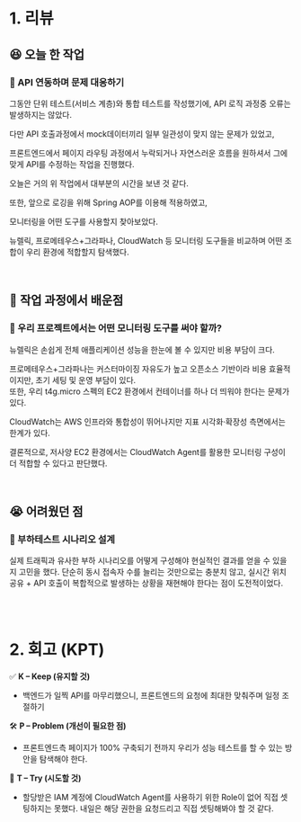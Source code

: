 # 1. 리뷰
## :laughing: 오늘 한 작업
### 🔹 API 연동하며 문제 대응하기

그동안 단위 테스트(서비스 계층)와 통합 테스트를 작성했기에, API 로직 과정중 오류는 발생하지는 않았다.

다만 API 호출과정에서 mock데이터끼리 일부 일관성이 맞지 않는 문제가 있었고,  

프론트엔드에서 페이지 라우팅 과정에서 누락되거나 자연스러운 흐름을 원하셔서 그에 맞게 API를 수정하는 작업을 진행했다.

오늘은 거의 위 작업에서 대부분의 시간을 보낸 것 같다.

또한, 앞으로 로깅을 위해 Spring AOP를 이용해 적용하였고,

모니터링을 어떤 도구를 사용할지 찾아보았다.

뉴렐릭, 프로메테우스+그라파나, CloudWatch 등 모니터링 도구들을 비교하며 어떤 조합이 우리 환경에 적합할지 탐색했다.

<br>


## :dizzy: 작업 과정에서 배운점

### 🔹 우리 프로젝트에서는 어떤 모니터링 도구를 써야 할까?

뉴렐릭은 손쉽게 전체 애플리케이션 성능을 한눈에 볼 수 있지만 비용 부담이 크다.

프로메테우스+그라파나는 커스터마이징 자유도가 높고 오픈소스 기반이라 비용 효율적이지만, 초기 세팅 및 운영 부담이 있다.  
또한, 우리 t4g.micro 스펙의 EC2 환경에서 컨테이너를 하나 더 띄워야 한다는 문제가 있다.

CloudWatch는 AWS 인프라와 통합성이 뛰어나지만 지표 시각화·확장성 측면에서는 한계가 있다.

결론적으로, 저사양 EC2 환경에서는 CloudWatch Agent를 활용한 모니터링 구성이 더 적합할 수 있다고 판단했다.

<br>

## :sob: 어려웠던 점

### 🔹 부하테스트 시나리오 설계

실제 트래픽과 유사한 부하 시나리오를 어떻게 구성해야 현실적인 결과를 얻을 수 있을지 고민을 했다.
단순히 동시 접속자 수를 늘리는 것만으로는 충분치 않고, 실시간 위치 공유 + API 호출이 복합적으로 발생하는 상황을 재현해야 한다는 점이 도전적이었다.

<br><br>

# 2. 회고 (KPT)

✅ **K – Keep (유지할 것)**
- 백엔드가 일찍 API를 마무리했으니, 프론트엔드의 요청에 최대한 맞춰주며 일정 조절하기


🛠️ **P – Problem (개선이 필요한 점)**
- 프론트엔드측 페이지가 100% 구축되기 전까지 우리가 성능 테스트를 할 수 있는 방안을 탐색해야 한다.
  
🔄 **T – Try (시도할 것)**
- 할당받은 IAM 계정에 CloudWatch Agent를 사용하기 위한 Role이 없어 직접 셋팅하지는 못했다.
  내일은 해당 권한을 요청드리고 직접 셋팅해봐야 할 것 같다.
